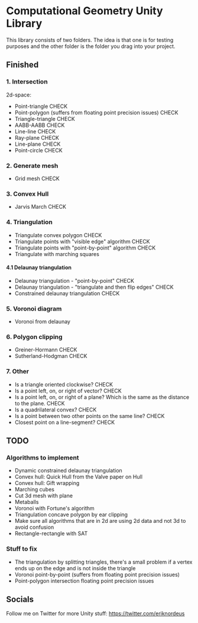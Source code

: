 # Computational Geometry Unity Library

This library consists of two folders. The idea is that one is for testing purposes and the other folder is the folder you drag into your project. 


## Finished


### 1. Intersection

2d-space:
* Point-triangle CHECK				
* Point-polygon (suffers from floating point precision issues) CHECK				
* Triangle-triangle	CHECK			
* AABB-AABB CHECK						
* Line-line CHECK						
* Ray-plane CHECK						
* Line-plane CHECK					
* Point-circle CHECK					


### 2. Generate mesh

* Grid mesh	CHECK


### 3. Convex Hull

* Jarvis March CHECK	


### 4. Triangulation

* Triangulate convex polygon CHECK
* Triangulate points with "visible edge" algorithm CHECK
* Triangulate points with "point-by-point" algorithm CHECK
* Triangulate with marching squares

#### 4.1 Delaunay triangulation

* Delaunay triangulation - "point-by-point" CHECK
* Delaunay triangulation - "triangulate and then flip edges" CHECK
* Constrained delaunay triangulation CHECK


### 5. Voronoi diagram

* Voronoi from delaunay


### 6. Polygon clipping

* Greiner-Hormann CHECK
* Sutherland-Hodgman CHECK


### 7. Other

* Is a triangle oriented clockwise? CHECK
* Is a point left, on, or right of vector? CHECK
* Is a point left, on, or right of a plane? Which is the same as the distance to the plane. CHECK
* Is a quadrilateral convex? CHECK
* Is a point between two other points on the same line? CHECK
* Closest point on a line-segment? CHECK 


## TODO

### Algorithms to implement

* Dynamic constrained delaunay triangulation
* Convex hull: Quick Hull from the Valve paper on Hull
* Convex hull: Gift wrapping
* Marching cubes
* Cut 3d mesh with plane
* Metaballs
* Voronoi with Fortune's algorithm
* Triangulation concave polygon by ear clipping
* Make sure all algorithms that are in 2d are using 2d data and not 3d to avoid confusion
* Rectangle-rectangle with SAT

### Stuff to fix

* The triangulation by splitting triangles, there's a small problem if a vertex ends up on the edge and is not inside the triangle
* Voronoi point-by-point (suffers from floating point precision issues)
* Point-polygon intersection floating point precision issues


## Socials

Follow me on Twitter for more Unity stuff: https://twitter.com/eriknordeus
